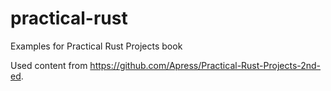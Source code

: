 # practical-rust
Examples for Practical Rust Projects book

Used content from https://github.com/Apress/Practical-Rust-Projects-2nd-ed.
